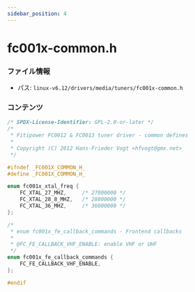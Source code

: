 ```yaml
---
sidebar_position: 4
---
```

# fc001x-common.h

### ファイル情報

- パス: `linux-v6.12/drivers/media/tuners/fc001x-common.h`

### コンテンツ

```h
/* SPDX-License-Identifier: GPL-2.0-or-later */
/*
 * Fitipower FC0012 & FC0013 tuner driver - common defines
 *
 * Copyright (C) 2012 Hans-Frieder Vogt <hfvogt@gmx.net>
 */

#ifndef _FC001X_COMMON_H_
#define _FC001X_COMMON_H_

enum fc001x_xtal_freq {
	FC_XTAL_27_MHZ,		/* 27000000 */
	FC_XTAL_28_8_MHZ,	/* 28800000 */
	FC_XTAL_36_MHZ,		/* 36000000 */
};

/*
 * enum fc001x_fe_callback_commands - Frontend callbacks
 *
 * @FC_FE_CALLBACK_VHF_ENABLE: enable VHF or UHF
 */
enum fc001x_fe_callback_commands {
	FC_FE_CALLBACK_VHF_ENABLE,
};

#endif

```
